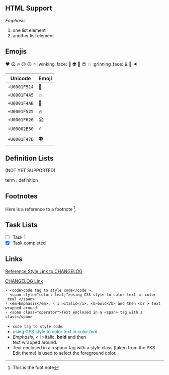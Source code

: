 
## HTML Support

<em>Emphasis</em>

<ol>
<li>one list element</li>
<li>another list element</li>
</ol>

## Emojis

:heart: :frowning: :fire: :confused: :angry: :star: :winking_face: :dizzy: :alien: :rocket: :heart_eyes: :collision: :grinning_face:
:hourglass: :bell: :speaker:

| Unicode      | Emoji      |
|--------------|------------|
| `+U0001F514` | :bell:     |
| `+U0001F4A5` | :collision:|
| `+U0001F4AB` | :dizzy:    |
| `+U0001F525` | :fire:     |
| `+U0001F626` | :frowning: |
| `+U00002B50` | :star:     |
| `+U0001F47D` | :alien:    |

## Definition Lists
(NOT YET SUPPORTED)

term
 : definition

## Footnotes

Here is a reference to a footnote [^1].

[^1]: This is the foot note

## Task Lists
- [ ] Task 1
- [X] Task completed

## Links

[Reference Style Link to CHANGELOG][1]

[CHANGELOG Link](doc/CHANGELOG.md)
```
- <code>code tag to style code</code >.
- <span style="color: teal;">using CSS style to color text in color _teal_</span>
- <em>Emphasis</em>, < i >italic</i>, <b>bold</b> and then <br > text wrapped around.
- <span class="operator">Text enclosed in a <span> tag with a class</span>
```
- <code>code tag to style code</code >.
- <span style="color: teal;">using CSS style to color text in color _teal_</span>
- <em>Emphasis</em>, < i >italic</i>, <b>bold</b> and then <br > text wrapped around.
- <span class="operator">Text enclosed in a &lt;span&gt; tag with a style class (taken from the PKS Edit theme) is used to select the foreground color.</span>


[1]: doc/CHANGELOG.md (xxxx)
[2]: doc/another.md


